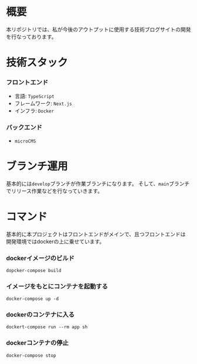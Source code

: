 # 概要
本リポジトリでは、私が今後のアウトプットに使用する技術ブログサイトの開発を行なっております。

# 技術スタック
### フロントエンド
- 言語: `TypeScript`
- フレームワーク: `Next.js`
- インフラ: `Docker`

### バックエンド
- `microCMS`

# ブランチ運用
基本的には`develop`ブランチが作業ブランチになります。
そして、`main`ブランチでリリース作業などを行なっていきます。

# コマンド
基本的に本プロジェクトはフロントエンドがメインで、且つフロントエンドは 開発環境ではdockerの上に乗せています。
### dockerイメージのビルド
```bash: bash
dopcker-compose build
```

### イメージをもとにコンテナを起動する
```bash: bash
docker-compose up -d
```

### dockerのコンテナに入る
```bash: bash
dockert-compose run --rm app sh
```

### dockerコンテナの停止
```bash: bash 
docker-compose stop
```
